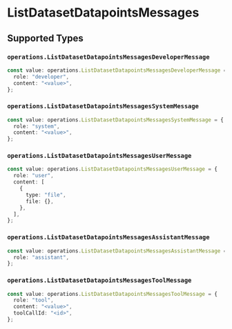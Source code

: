 # ListDatasetDatapointsMessages


## Supported Types

### `operations.ListDatasetDatapointsMessagesDeveloperMessage`

```typescript
const value: operations.ListDatasetDatapointsMessagesDeveloperMessage = {
  role: "developer",
  content: "<value>",
};
```

### `operations.ListDatasetDatapointsMessagesSystemMessage`

```typescript
const value: operations.ListDatasetDatapointsMessagesSystemMessage = {
  role: "system",
  content: "<value>",
};
```

### `operations.ListDatasetDatapointsMessagesUserMessage`

```typescript
const value: operations.ListDatasetDatapointsMessagesUserMessage = {
  role: "user",
  content: [
    {
      type: "file",
      file: {},
    },
  ],
};
```

### `operations.ListDatasetDatapointsMessagesAssistantMessage`

```typescript
const value: operations.ListDatasetDatapointsMessagesAssistantMessage = {
  role: "assistant",
};
```

### `operations.ListDatasetDatapointsMessagesToolMessage`

```typescript
const value: operations.ListDatasetDatapointsMessagesToolMessage = {
  role: "tool",
  content: "<value>",
  toolCallId: "<id>",
};
```

